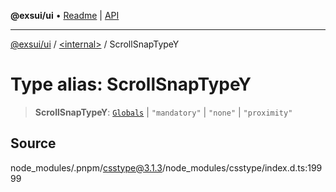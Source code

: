 **@exsui/ui** • [Readme](../../README.md) \| [API](../../globals.md)

***

[@exsui/ui](../../README.md) / [\<internal\>](../README.md) / ScrollSnapTypeY

# Type alias: ScrollSnapTypeY

> **ScrollSnapTypeY**: [`Globals`](Globals.md) \| `"mandatory"` \| `"none"` \| `"proximity"`

## Source

node\_modules/.pnpm/csstype@3.1.3/node\_modules/csstype/index.d.ts:19999

